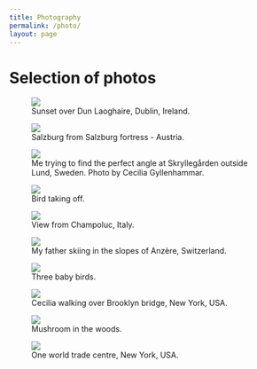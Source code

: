```yaml
---
title: Photography
permalink: /photo/
layout: page
---
```


# Selection of photos
<figure>
  <img src="/assets/img/photos/dunlaoghaire.jpg"/>
  <figcaption>Sunset over Dun Laoghaire, Dublin, Ireland.</figcaption>
</figure>

<figure>
  <img src="/assets/img/photos/salzburg.jpg"/>
  <figcaption>Salzburg from Salzburg fortress - Austria.</figcaption>
</figure>

<figure>
  <img src="/assets/img/photos/skryllegarden.jpg"/>
  <figcaption>Me trying to find the perfect angle at Skryllegården outside Lund, Sweden. Photo by Cecilia Gyllenhammar.</figcaption>
</figure>

<figure>
  <img src="/assets/img/photos/bird.jpg"/>
  <figcaption>Bird taking off.</figcaption>
</figure>

<figure>
  <img src="/assets/img/photos/champoluc.jpg"/>
  <figcaption>View from Champoluc, Italy.</figcaption>
</figure>

<figure>
  <img src="/assets/img/photos/skiing.jpg"/>
  <figcaption>My father skiing in the slopes of Anzère, Switzerland.</figcaption>
</figure>

<figure>
  <img src="/assets/img/photos/babybird.jpg"/>
  <figcaption>Three baby birds.</figcaption>
</figure>

<figure>
  <img src="/assets/img/photos/brooklynbridge.jpg"/>
  <figcaption>Cecilia walking over Brooklyn bridge, New York, USA.</figcaption>
</figure>

<figure>
  <img src="/assets/img/photos/mushroom.jpg"/>
  <figcaption>Mushroom in the woods.</figcaption>
</figure>

<figure>
  <img src="/assets/img/photos/worldtrade.jpg"/>
  <figcaption>One world trade centre, New York, USA.</figcaption>
</figure>
